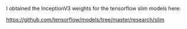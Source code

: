 I obtained the InceptionV3 weights for the tensorflow slim models here:

https://github.com/tensorflow/models/tree/master/research/slim
